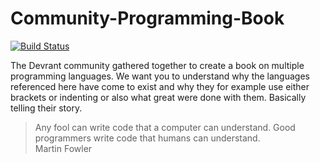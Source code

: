 # Community-Programming-Book

[![Build Status](https://travis-ci.org/devRant-Squad/Community-Programming-Book.svg?branch=master)](https://travis-ci.org/devRant-Squad/Community-Programming-Book)

The Devrant community gathered together to create a book on
multiple programming languages. We want you to understand why
the languages referenced here have come to exist and why they
for example use either brackets or indenting or also what great
were done with them. Basically telling their story.

> Any fool can write code that a computer can understand. Good programmers write code that humans can understand. \
> Martin Fowler